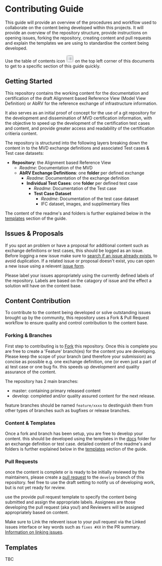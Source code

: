 # Contributing Guide
This guide will provide an overview of the procedures and workflow used to collaborate on the content being developed within this projects. It will provide an overview of the repository structure, provide instructions on opening issues, forking the repository, creating content and pull requests and explain the templates we are using to standardise the content being developed.

Use the table of contents icon <img src="./assets/images/table-of-contents.png" width="25" height="25" /> on the top left corner of this documents to get to a specific section of this guide quickly.

## Getting Started
This repository contains the working content for the documentation and certification of the draft Alignment based Reference View (Model View Definition) or AbRV for the reference exchange of infrastructure information.

It also serves as an initial proof of concept for the use of a git repository for the development and dissemination of MVD certification information, with the objective to speed up the development of the certification test cases and content, and provide greater access and readability of the certification critieria content.

The repository is structured into the following layers breaking down the content in to the MVD exchange definitions and associated Test cases & Test case datasets:

- **Repository**: the Alignment based Reference View
  - *Readme*: Documentation of the MVD
  - **AbRV Exchange Definitions**: one **folder** per defined exchange
    - *Readme*: Documentation of the exchange definition
    - **Individual Test Cases**: one **folder** per defined test case
      - *Readme*: Documentation of the Test case
      - **Test Case Dataset**
        - *Readme*: Documentation of the test case dataset
        - IFC dataset, images, and supplimentary files

The content of the readme's and folders is further explained below in the [templates](#templates) section of the guide.

## Issues & Proposals
If you spot an problem or have a proposal for additional content such as exchange definitions or test cases, this should be logged as an issue. Before logging a new issue make sure to [search if an issue already exists](https://docs.github.com/en/github/searching-for-information-on-github/searching-on-github/searching-issues-and-pull-requests#search-by-the-title-body-or-comments), to avoid duplication. If a related issue or proposal doesn't exist, you can open a new issue using a relevent [issue form](https://github.com/bSI-InfraRoom/MVD-Infra-Test-Instructions/issues/new/choose).

Please label your issues appropriately using the currently defined labels of the repository. Labels are based on the catagory of issue and the effect a solution will have on the content base.

## Content Contribution
To contribute to the content being developed or solve outstanding issues brought up by the community, this repository uses a Fork & Pull Request workflow to ensure quality and control contribution to the content base.

### Forking & Branches
First step to contributing is to [Fork](https://help.github.com/en/github/collaborating-with-issues-and-pull-requests/working-with-forks) this repository. Once this is complete you are free to create a 'Feature' branch(es) for the content you are developing. Please keep the scope of your branch (and therefore your submission) as concise as possible e.g. one exchange definition, one (or even just a part of a) test case or one bug fix. this speeds up development and quality assurance of the content.

The repository has 2 main branches:
- master: containing primary released content
- develop: completed and/or quality assured content for the next release.

feature branches should be named `feature/xxxx` to destinguish them from other types of branches such as bugfixes or release branches.

### Content & Templates
Once a fork and branch has been setup, you are free to develop your content. this should be developed using the templates in the [docs](./) folder for an exchange definition or test case. detailed content of the readme's and folders is further explained below in the [templates](#templates) section of the guide.

### Pull Requests
once the content is complete or is ready to be initially reviewed by the maintainers, please create a [pull request](https://help.github.com/en/github/collaborating-with-issues-and-pull-requests/creating-a-pull-request-from-a-fork) to the `develop` branch of this repository. feel free to use the draft setting to notify us of developing work, but is not yet ready for review.

use the provide pull request template to specify the content being submitted and assign the appropriate labels. Assignees are those developing the pull request (aka you!) and Reviewers will be assigned appropriately based on content.

Make sure to Link the relevent issue to your pull request via the Linked issues interface or key words such as `fixes #XX` in the PR summary. [Information on linking issues](https://docs.github.com/en/issues/tracking-your-work-with-issues/linking-a-pull-request-to-an-issue).


## Templates

TBC